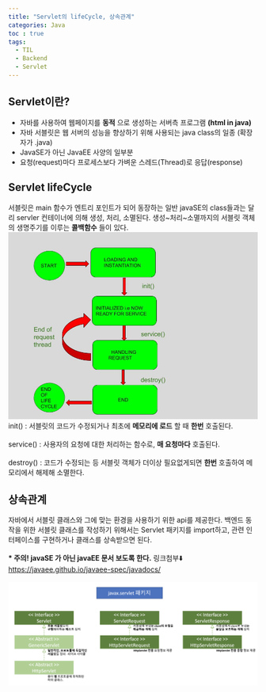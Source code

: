 ```yaml
---
title: "Servlet의 lifeCycle, 상속관계"
categories: Java
toc : true
tags:
  - TIL
  - Backend
  - Servlet
---
```


## Servlet이란?

- 자바를 사용하여 웹페이지를 __동적__ 으로 생성하는 서버측 프로그램 __(html in java)__
- 자바 서블릿은 웹 서버의 성능을 향상하기 위해 사용되는 java class의 일종 (확장자가 .java)
- JavaSE가 아닌 JavaEE 사양의 일부분
- 요청(request)마다 프로세스보다 가벼운 스레드(Thread)로 응답(response)

## Servlet lifeCycle

서블릿은 main 함수가 엔트리 포인트가 되어 동장하는 일반 javaSE의 class들과는 달리 servler 컨테이너에 의해 생성, 처리, 소멸된다.
생성~처리~소멸까지의 서블릿 객체의 생명주기를 이루는 __콜백함수__ 들이 있다.
<br>
![](/assets/backend/Life-Cycle-Of-Servlet.jpg)
<br>
init() : 서블릿의 코드가 수정되거나 최초에 __메모리에 로드__ 할 때 __한번__ 호출된다.<br><br>
service() : 사용자의 요청에 대한 처리하는 함수로, __매 요청마다__ 호출된다.<br><br>
destroy() : 코드가 수정되는 등 서블릿 객체가 더이상 필요없게되면 __한번__ 호출하여 메모리에서 해제해 소멸한다.

## 상속관계
자바에서 서블릿 클래스와 그에 맞는 환경을 사용하기 위한 api를 제공한다. 백엔드 동작을 위한 서블릿 클래스를 작성하기 위해서는 Servlet 패키지를 import하고, 관련 인터페이스를 구현하거나 클래스를 상속받으면 된다.<br><br>
__\* 주의! javaSE 가 아닌 javaEE 문서 보도록 한다.__ 링크첨부⬇️<br>
https://javaee.github.io/javaee-spec/javadocs/<br><br>
![](/assets/backend/servlet-api.png)
